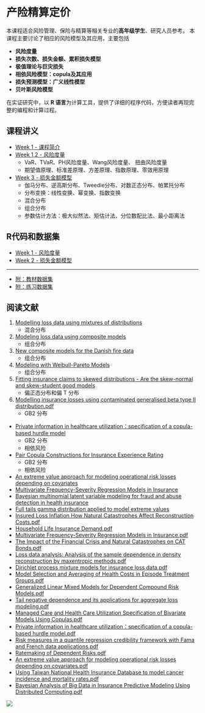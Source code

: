 # 产险精算定价

本课程适合风险管理、保险与精算等相关专业的**高年级学生**、研究人员参考。 本课程主要讨论了相应的风险模型及其应用，主要包括

- **风险度量**
- **损失次数、损失金额、累积损失模型**
- **极值理论与巨灾损失**
- **相依风险模型：copula及其应用**
- **损失预测模型：广义线性模型**
- **贝叶斯风险模型**


在实证研究中，以 **R 语言**为计算工具，提供了详细的程序代码，方便读者再现完整的编程和计算过程。


## 课程讲义
- [Week 1 - 课程简介](https://github.com/lizhengxiao/Non-life-Insurance-Ratemaking/blob/master/Lectures/01%20%E8%AF%BE%E7%A8%8B%E7%AE%80%E4%BB%8B.pptx)
- [Week 1,2 - 风险度量](https://github.com/lizhengxiao/Non-life-Insurance-Ratemaking/blob/master/Lectures/02%20%20%E9%A3%8E%E9%99%A9%E5%BA%A6%E9%87%8F.pptx)
	- VaR、TVaR、PH风险度量、Wang风险度量、 扭曲风险度量
	- 期望值原理、标准差原理、方差原理、指数原理、零效用原理
- [Week 3 - 损失金额模型](https://github.com/lizhengxiao/Non-life-Insurance-Ratemaking/blob/master/Lectures/03%20%20%E6%8D%9F%E5%A4%B1%E9%87%91%E9%A2%9D%E6%A8%A1%E5%9E%8B.pptx)
	- 伽马分布、逆高斯分布、Tweedie分布、对数正态分布、帕累托分布
	- 分布变换：线性变换、幂变换、指数变换
	- 混合分布
	- 组合分布
	- 参数估计方法：极大似然法、矩估计法、分位数配比法、最小距离法



## R代码和数据集
-  [Week 1 - 风险度量](https://github.com/lizhengxiao/Non-life-Insurance-Ratemaking/blob/master/Codes/1.%20%E9%A3%8E%E9%99%A9%E5%BA%A6%E9%87%8F.r)
-  [Week 2 - 损失金额模型](https://github.com/lizhengxiao/Non-life-Insurance-Ratemaking/blob/master/Codes/2.%20%E6%8D%9F%E5%A4%B1%E9%87%91%E9%A2%9D%E6%A8%A1%E5%9E%8B.r)

---
- [附：教材数据集](https://github.com/lizhengxiao/Non-life-Insurance-Ratemaking/tree/master/%E3%80%8A%E9%A3%8E%E9%99%A9%E6%A8%A1%E5%9E%8B%E3%80%8B%E6%95%99%E6%9D%90%E6%95%B0%E6%8D%AE%E9%9B%86)
- [附：练习数据集](https://github.com/lizhengxiao/Non-life-Insurance-Ratemaking/tree/master/%E3%80%8A%E9%A3%8E%E9%99%A9%E6%A8%A1%E5%9E%8B%E3%80%8B%E7%BB%83%E4%B9%A0%E6%95%B0%E6%8D%AE%E9%9B%86)

## 阅读文献
1. [Modelling loss data using mixtures of distributions](https://github.com/lizhengxiao/Non-life-Insurance-Ratemaking/blob/master/%E9%98%85%E8%AF%BB%E6%9D%90%E6%96%99/Tatjana(2016)%20-%20Modeling%20loss%20data%20using%20mixtures%20of%20distributions.pdf)
	- 混合分布
2. [Modeling loss data using composite models](https://github.com/lizhengxiao/Non-life-Insurance-Ratemaking/blob/master/%E9%98%85%E8%AF%BB%E6%9D%90%E6%96%99/Bakar(2015)%20-%20Modeling%20loss%20data%20using%20composite%20models.pdf)
	- 组合分布
3. [New composite models for the Danish fire data](https://github.com/lizhengxiao/Non-life-Insurance-Ratemaking/blob/master/%E9%98%85%E8%AF%BB%E6%9D%90%E6%96%99/Nadarajah(2014)%20-%20New%20composite%20models%20for%20the%20Danish%20fire%20data.pdf)
	- 组合分布
4. [Modeling with Weibull-Pareto Models](https://github.com/lizhengxiao/Non-life-Insurance-Ratemaking/blob/master/%E9%98%85%E8%AF%BB%E6%9D%90%E6%96%99/Scollnik(2012)%20-%20Modeling%20with%20Weibull-Pareto%20Models.pdf)
	- 组合分布
5. [Fitting insurance claims to skewed distributions - Are the skew-normal and skew-student good models](https://github.com/lizhengxiao/Non-life-Insurance-Ratemaking/blob/master/%E9%98%85%E8%AF%BB%E6%9D%90%E6%96%99/Eling(2012)%20-%20Fitting%20insurance%20claims%20to%20skewed%20distributions%20-%20Are%20the%20skew-normal%20and%20skew-student%20good%20models%EF%BC%9F.pdf)
	- 偏正态分布和偏 T 分布
6. [Modelling insurance losses using contaminated generalised beta type II distribution.pdf	](https://github.com/lizhengxiao/Non-life-Insurance-Ratemaking/blob/master/%E9%98%85%E8%AF%BB%E6%9D%90%E6%96%99/Chan(2018)%20-%20Modelling%20insurance%20losses%20using%20contaminated%20generalised%20beta%20type%20II%20distribution.pdf)
	- GB2 分布
- [Private information in healthcare utilization：specification of a copula-based hurdle model](https://github.com/lizhengxiao/Non-life-Insurance-Ratemaking/blob/master/%E9%98%85%E8%AF%BB%E6%9D%90%E6%96%99/Peng(2015)%20-%20Private%20information%20in%20healthcare%20utilization%EF%BC%9Aspecification%20of%20a%20copula-based%20hurdle%20model.pdf)
	- GB2 分布
	- 相依风险
- [Pair Copula Constructions for Insurance Experience Rating](https://github.com/lizhengxiao/Non-life-Insurance-Ratemaking/blob/master/%E9%98%85%E8%AF%BB%E6%9D%90%E6%96%99/Peng(2017)%20-%20Pair%20Copula%20Constructions%20for%20Insurance%20Experience%20Rating.pdf)
	- GB2 分布
	- 相依风险
- [An extreme value approach for modeling operational risk losses depending on covariates](https://github.com/lizhengxiao/Non-life-Insurance-Ratemaking/blob/master/%E9%98%85%E8%AF%BB%E6%9D%90%E6%96%99/An%20extreme%20value%20approach%20for%20modeling%20operational%20risk%20losses%20depending%20on%20covariates.pdf)
- [Multivariate Frequency-Severity Regression Models in Insurance](https://github.com/lizhengxiao/Non-life-Insurance-Ratemaking/blob/master/%E9%98%85%E8%AF%BB%E6%9D%90%E6%96%99/Frees(2016)%20-%20Multivariate%20Frequency-Severity%20Regression%20Models%20in%20Insurance.pdf)
- [Bayesian multinomial latent variable modeling for fraud and abuse detection in health insurance](https://github.com/lizhengxiao/Non-life-Insurance-Ratemaking/blob/master/%E9%98%85%E8%AF%BB%E6%9D%90%E6%96%99/Bayerstadler(2016)%20-%20Bayesian%20multinomial%20latent%20variable%20modeling%20for%20fraud%20and%20abuse%20detection%20in%20health%20insurance.pdf)
- [Full tails gamma distribution applied to model extreme values](https://github.com/lizhengxiao/Non-life-Insurance-Ratemaking/blob/master/%E9%98%85%E8%AF%BB%E6%9D%90%E6%96%99/Castillo(2017)%20-%20Full%20tails%20gamma%20distribution%20applied%20to%20model%20extreme%20values.pdf)
- [Insured Loss Inflation How Natural Catastrophes Affect Reconstruction Costs.pdf](https://github.com/lizhengxiao/Non-life-Insurance-Ratemaking/blob/master/%E9%98%85%E8%AF%BB%E6%9D%90%E6%96%99/Deohrmann(2017)%20-%20Insured%20Loss%20Inflation%20How%20Natural%20Catastrophes%20Affect%20Reconstruction%20Costs.pdf)
- [Household Life Insurance Demand.pdf](https://github.com/lizhengxiao/Non-life-Insurance-Ratemaking/blob/master/%E9%98%85%E8%AF%BB%E6%9D%90%E6%96%99/Frees(2012)%20-%20Household%20Life%20Insurance%20Demand.pdf)
- [Multivariate Frequency-Severity Regression Models in Insurance.pdf](https://github.com/lizhengxiao/Non-life-Insurance-Ratemaking/blob/master/%E9%98%85%E8%AF%BB%E6%9D%90%E6%96%99/Frees(2016)%20-%20Multivariate%20Frequency-Severity%20Regression%20Models%20in%20Insurance.pdf)
- [The Impact of the Financial Crisis and Natural Catastrophes on CAT Bonds.pdf](https://github.com/lizhengxiao/Non-life-Insurance-Ratemaking/blob/master/%E9%98%85%E8%AF%BB%E6%9D%90%E6%96%99/Gaurtler(2016)%20-%20The%20Impact%20of%20the%20Financial%20Crisis%20and%20Natural%20Catastrophes%20on%20CAT%20Bonds.pdf)
- [Loss data analysis: Analysis of the sample dependence in density reconstruction by maxentropic methods.pdf](https://github.com/lizhengxiao/Non-life-Insurance-Ratemaking/blob/master/%E9%98%85%E8%AF%BB%E6%9D%90%E6%96%99/Goncalves%20(2016)%20-%20Loss%20data%20analysis%20-%20Analysis%20of%20the%20sample%20dependence%20in%20density%20reconstruction%20by%20maxentropic%20methods.pdf)
- [Dirichlet process mixture models for insurance loss data.pdf](https://github.com/lizhengxiao/Non-life-Insurance-Ratemaking/blob/master/%E9%98%85%E8%AF%BB%E6%9D%90%E6%96%99/Hong(2017)%20-%20Dirichlet%20process%20mixture%20models%20for%20insurance%20loss%20data.pdf)
- [Model Selection and Averaging of Health Costs in Episode Treatment Groups.pdf](https://github.com/lizhengxiao/Non-life-Insurance-Ratemaking/blob/master/%E9%98%85%E8%AF%BB%E6%9D%90%E6%96%99/Huang%20et%20al.(2016)%20-%20Model%20Selection%20and%20Averaging%20of%20Health%20Costs%20in%20Episode%20Treatment%20Groups.pdf)
- [Generalized Linear Mixed Models for Dependent Compound Risk Models.pdf](https://github.com/lizhengxiao/Non-life-Insurance-Ratemaking/blob/master/%E9%98%85%E8%AF%BB%E6%9D%90%E6%96%99/Jeong%20et%20al.(2017)%20-%20Generalized%20Linear%20Mixed%20Models%20for%20Dependent%20Compound%20Risk%20Models.pdf)
- [Tail negative dependence and its applications for aggregate loss modeling.pdf](https://github.com/lizhengxiao/Non-life-Insurance-Ratemaking/blob/master/%E9%98%85%E8%AF%BB%E6%9D%90%E6%96%99/Lei%20Hua(2015)%20-%20Tail%20negative%20dependence%20and%20its%20applications%20for%20aggregate%20loss%20modeling.pdf)
- [Managed Care and Health Care Utilization Specification of Bivariate Models Using Copulas.pdf](https://github.com/lizhengxiao/Non-life-Insurance-Ratemaking/blob/master/%E9%98%85%E8%AF%BB%E6%9D%90%E6%96%99/Peng(2013)%20-%20Managed%20Care%20and%20Health%20Care%20Utilization%20Specification%20of%20Bivariate%20Models%20Using%20Copulas.pdf)
- [Private information in healthcare utilization：specification of a copula-based hurdle model.pdf](https://github.com/lizhengxiao/Non-life-Insurance-Ratemaking/blob/master/%E9%98%85%E8%AF%BB%E6%9D%90%E6%96%99/Peng(2015)%20-%20Private%20information%20in%20healthcare%20utilization%EF%BC%9Aspecification%20of%20a%20copula-based%20hurdle%20model.pdf)
- [Risk measures in a quantile regression credibility framework with Fama and French data applications.pdf](https://github.com/lizhengxiao/Non-life-Insurance-Ratemaking/blob/master/%E9%98%85%E8%AF%BB%E6%9D%90%E6%96%99/Pitselis(2016)%20-%20Risk%20measures%20in%20a%20quantile%20regression%20credibility%20framework%20with%20Fama%20and%20French%20data%20applications.pdf)
- [Ratemaking of Dependent Risks.pdf](https://github.com/lizhengxiao/Non-life-Insurance-Ratemaking/blob/master/%E9%98%85%E8%AF%BB%E6%9D%90%E6%96%99/Silva(2017)%20-%20Ratemaking%20of%20Dependent%20Risks.pdf)
- [An extreme value approach for modeling operational risk losses depending on covariates.pdf](https://github.com/lizhengxiao/Non-life-Insurance-Ratemaking/blob/master/%E9%98%85%E8%AF%BB%E6%9D%90%E6%96%99/Valerie(2016)%20-%20An%20extreme%20value%20approach%20for%20modeling%20operational%20risk%20losses%20depending%20on%20covariates.pdf)
- [Using Taiwan National Health Insurance Database to model cancer incidence and mortality rates.pdf](https://github.com/lizhengxiao/Non-life-Insurance-Ratemaking/blob/master/%E9%98%85%E8%AF%BB%E6%9D%90%E6%96%99/Yue(2018)%20-%20Using%20Taiwan%20National%20Health%20Insurance%20Database%20to%20model%20cancer%20incidence%20and%20mortality%20rates.pdf)
- [Bayesian Analysis of Big Data in Insurance Predictive Modeling Using Distributed Computing.pdf](https://github.com/lizhengxiao/Non-life-Insurance-Ratemaking/blob/master/%E9%98%85%E8%AF%BB%E6%9D%90%E6%96%99/Zhang(2017)%20-%20Bayesian%20Analysis%20of%20Big%20Data%20in%20Insurance%20Predictive%20Modeling%20Using%20Distributed%20Computing.pdf)


 ![](风险模型.jpg)